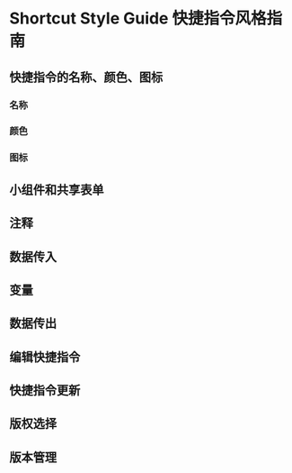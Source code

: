 # Shortcut Style Guide 快捷指令风格指南


## 快捷指令的名称、颜色、图标

### 名称

### 颜色

### 图标

## 小组件和共享表单

## 注释

## 数据传入

## 变量

## 数据传出


## 编辑快捷指令

## 快捷指令更新

## 版权选择

## 版本管理












